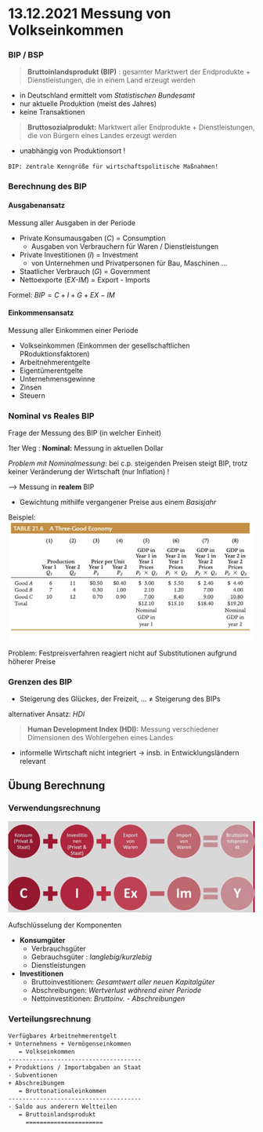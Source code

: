 # 13.12.2021 Messung von Volkseinkommen

### BIP / BSP

> **Bruttoinlandsprodukt (BIP)** : gesamter Marktwert der Endprodukte + Dienstleistungen, die in einem Land erzeugt werden 

- in Deutschland ermittelt vom *Statistischen Bundesamt*  
- nur aktuelle Produktion (meist des Jahres)
- keine Transaktionen 

> **Bruttosozialprodukt:** Marktwert aller Endprodukte + Dienstleistungen, die von Bürgern eines Landes erzeugt werden

- unabhängig von Produktionsort ! 

`BIP: zentrale Kenngröße für wirtschaftspolitische Maßnahmen!`  

### Berechnung des BIP

#### Ausgabenansatz

Messung aller Ausgaben in der Periode

- Private Konsumausgaben (*C*) = Consumption
    - Ausgaben von Verbrauchern für Waren / Dienstleistungen
- Private Investitionen (*I*) = Investment
    - von Unternehmen und Privatpersonen für Bau, Maschinen ...
- Staatlicher Verbrauch (*G*) = Government
- Nettoexporte (*EX-IM*) = Export - Imports

Formel: $BIP = C+I+G+EX-IM$ 

#### Einkommensansatz

Messung aller Einkommen einer Periode

- Volkseinkommen (Einkommen der gesellschaftlichen PRoduktionsfaktoren)
- Arbeitnehmerentgelte
- Eigentümerentgelte 
- Unternehmensgewinne
- Zinsen
- Steuern

### Nominal vs Reales BIP 

Frage der Messung des BIP (in welcher Einheit)

1ter Weg : **Nominal:** Messung in aktuellen Dollar

*Problem mit Nominalmessung*: bei c.p. steigenden Preisen steigt BIP, trotz keiner Veränderung der Wirtschaft (nur Inflation) ! 

--> Messung in **realem** BIP 

- Gewichtung mithilfe vergangener Preise aus einem *Basisjahr*

Beispiel: ![21-12-20_15-39.jpg](../images/21-12-20_15-39.jpg)

Problem: Festpreisverfahren reagiert nicht auf Substitutionen aufgrund höherer Preise 

### Grenzen des BIP

- Steigerung des Glückes, der Freizeit, … ≠ Steigerung des BIPs

alternativer Ansatz: *HDI*

> **Human Development Index (HDI):** Messung verschiedener Dimensionen des Wohlergehen eines Landes

- informelle Wirtschaft nicht integriert -> insb. in Entwicklungsländern relevant



## Übung Berechnung



### Verwendungsrechnung

![22-01-14_13-33](../images/22-01-14_13-33.jpg)

Aufschlüsselung der Komponenten

- **Konsumgüter**
    - Verbrauchsgüter
    - Gebrauchsgüter : *langlebig/kurzlebig*
    - Dienstleistungen
- **Investitionen**
    - Bruttoinvestitionen: *Gesamtwert aller neuen Kapitalgüter*
    - Abschreibungen: *Wertverlust während einer Periode*
    - Nettoinvestitionen: *Bruttoinv. - Abschreibungen*



### Verteilungsrechnung

```
Verfügbares Arbeitnehmerentgelt
+ Unternehmens + Vermögenseinkommen
   = Volkseinkommen
--------------------------------------
+ Produktions / Importabgaben an Staat
- Subventionen
+ Abschreibungem
   = Bruttonationaleinkommen
--------------------------------------
- Saldo aus anderern Weltteilen
   = Bruttoinlandsprodukt
	 ======================
```





